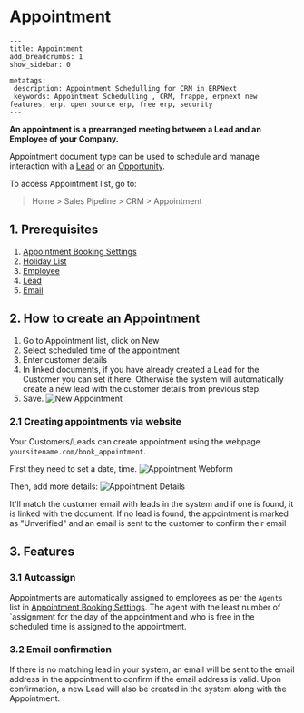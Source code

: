 # Appointment

```
---
title: Appointment
add_breadcrumbs: 1
show_sidebar: 0

metatags:
 description: Appointment Schedulling for CRM in ERPNext
 keywords: Appointment Schedulling , CRM, frappe, erpnext new features, erp, open source erp, free erp, security
---
```

**An appointment is a prearranged meeting between a Lead and an Employee of your Company.**

Appointment document type can be used to schedule and manage interaction with a [Lead](/docs/user/manual/en/CRM/lead) or an [Opportunity](/docs/user/manual/en/CRM/opportunity). 

To access Appointment list, go to:
> Home > Sales Pipeline > CRM > Appointment 

## 1. Prerequisites

1. [Appointment Booking Settings](/docs/user/manual/en/CRM/appointment_booking_settings)
2. [Holiday List](/docs/user/manual/en/human-resources/holiday-list)
3. [Employee](/docs/user/manual/en/human-resources/employee)
4. [Lead](/docs/user/manual/en/CRM/lead)
5. [Email](/docs/user/manual/en/setting-up/email/email-account)

## 2. How to create an Appointment

1. Go to Appointment list, click on New
2. Select scheduled time of the appointment
3. Enter customer details
4. In linked documents, if you have already created a Lead for the Customer you can set it here. Otherwise the system will automatically create a new lead with the customer details from previous step.
1. Save.
 ![New Appointment](/docs/assets/img/crm/new-appointment.png)

### 2.1 Creating appointments via website

Your Customers/Leads can create appointment using the webpage `yoursitename.com/book_appointment`. 

First they need to set a date, time.
![Appointment Webform](/docs/assets/img/crm/appointment-webform.png)

Then, add more details:
![Appointment Details](/docs/assets/img/crm/appointment-details.png)

It'll match the customer email with leads in the system and if one is found, it is linked with the document.
If no lead is found, the appointment is marked as "Unverified" and an email is sent to the customer to confirm their email

## 3. Features

### 3.1 Autoassign

Appointments are automatically assigned to employees as per the `Agents` list in [Appointment Booking Settings](docs/user/manual/en/CRM/appointment_booking_settings). The agent with the least number of `assignment for the day of the appointment and who is free in the scheduled time is assigned to the appointment.

### 3.2 Email confirmation

If there is no matching lead in your system, an email will be sent to the email address in the appointment to confirm if the email address is valid. Upon confirmation, a new Lead will also be created in the system along with the Appointment.
